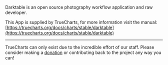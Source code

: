 Darktable is an open source photography workflow application and raw developer.

This App is supplied by TrueCharts, for more information visit the manual: [https://truecharts.org/docs/charts/stable/darktable](https://truecharts.org/docs/charts/stable/darktable)

---

TrueCharts can only exist due to the incredible effort of our staff.
Please consider making a [donation](https://truecharts.org/docs/about/sponsor) or contributing back to the project any way you can!
